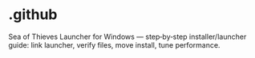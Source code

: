 # .github
Sea of Thieves Launcher for Windows — step‑by‑step installer/launcher guide: link launcher, verify files, move install, tune performance.
